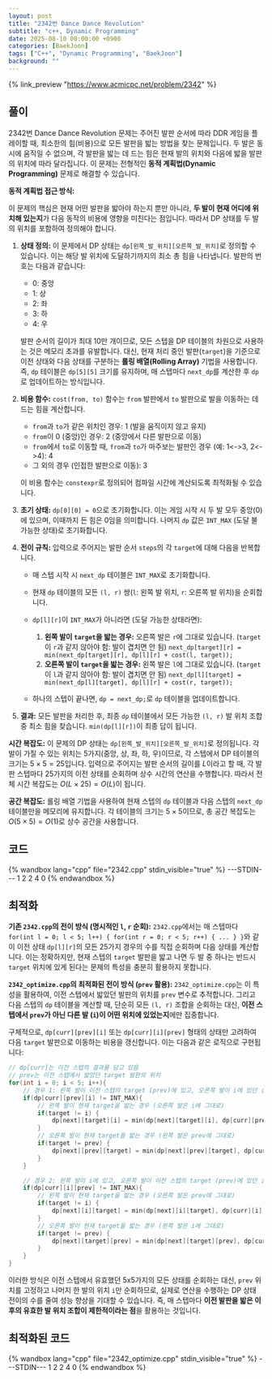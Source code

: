 ```yaml
---
layout: post
title: "2342번 Dance Dance Revolution"
subtitle: "c++, Dynamic Programming"
date: 2025-08-10 00:00:00 +0900
categories: [BaekJoon]
tags: ["C++", "Dynamic Programming", "BaekJoon"]
background: ""
---
```

{% link_preview "https://www.acmicpc.net/problem/2342" %}

## 풀이

2342번 Dance Dance Revolution 문제는 주어진 발판 순서에 따라 DDR 게임을 플레이할 때, 최소한의 힘(비용)으로 모든 발판을 밟는 방법을 찾는 문제입니다. 두 발은 동시에 움직일 수 없으며, 각 발판을 밟는 데 드는 힘은 현재 발의 위치와 다음에 밟을 발판의 위치에 따라 달라집니다. 이 문제는 전형적인 **동적 계획법(Dynamic Programming)** 문제로 해결할 수 있습니다.

**동적 계획법 접근 방식:**

이 문제의 핵심은 현재 어떤 발판을 밟아야 하는지 뿐만 아니라, **두 발이 현재 어디에 위치해 있는지**가 다음 동작의 비용에 영향을 미친다는 점입니다. 따라서 DP 상태를 두 발의 위치를 포함하여 정의해야 합니다.

1.  **상태 정의:**
    이 문제에서 DP 상태는 `dp[왼쪽_발_위치][오른쪽_발_위치]`로 정의할 수 있습니다. 이는 해당 발 위치에 도달하기까지의 최소 총 힘을 나타냅니다. 발판의 번호는 다음과 같습니다:
    *   0: 중앙
    *   1: 상
    *   2: 좌
    *   3: 하
    *   4: 우

    발판 순서의 길이가 최대 10만 개이므로, 모든 스텝을 DP 테이블의 차원으로 사용하는 것은 메모리 초과를 유발합니다. 대신, 현재 처리 중인 발판(`target`)을 기준으로 이전 상태와 다음 상태를 구분하는 **롤링 배열(Rolling Array)** 기법을 사용합니다. 즉, `dp` 테이블은 `dp[5][5]` 크기를 유지하며, 매 스텝마다 `next_dp`를 계산한 후 `dp`로 업데이트하는 방식입니다.

2.  **비용 함수:**
    `cost(from, to)` 함수는 `from` 발판에서 `to` 발판으로 발을 이동하는 데 드는 힘을 계산합니다.
    *   `from`과 `to`가 같은 위치인 경우: 1 (발을 움직이지 않고 유지)
    *   `from`이 0 (중앙)인 경우: 2 (중앙에서 다른 발판으로 이동)
    *   `from`에서 `to`로 이동할 때, `from`과 `to`가 마주보는 발판인 경우 (예: 1<->3, 2<->4): 4
    *   그 외의 경우 (인접한 발판으로 이동): 3

    이 비용 함수는 `constexpr`로 정의되어 컴파일 시간에 계산되도록 최적화될 수 있습니다.

3.  **초기 상태:**
    `dp[0][0] = 0`으로 초기화합니다. 이는 게임 시작 시 두 발 모두 중앙(0)에 있으며, 이때까지 든 힘은 0임을 의미합니다. 나머지 `dp` 값은 `INT_MAX` (도달 불가능한 상태)로 초기화합니다.

4.  **전이 규칙:**
    입력으로 주어지는 발판 순서 `steps`의 각 `target`에 대해 다음을 반복합니다.

    *   매 스텝 시작 시 `next_dp` 테이블은 `INT_MAX`로 초기화합니다.
    *   현재 `dp` 테이블의 모든 `(l, r)` 쌍(`l`: 왼쪽 발 위치, `r`: 오른쪽 발 위치)을 순회합니다.
    *   `dp[l][r]`이 `INT_MAX`가 아니라면 (도달 가능한 상태라면):
        1.  **왼쪽 발이 `target`을 밟는 경우:**
            오른쪽 발은 `r`에 그대로 있습니다. (`target`이 `r`과 같지 않아야 함: 발이 겹치면 안 됨)
            `next_dp[target][r] = min(next_dp[target][r], dp[l][r] + cost(l, target));`
        2.  **오른쪽 발이 `target`을 밟는 경우:**
            왼쪽 발은 `l`에 그대로 있습니다. (`target`이 `l`과 같지 않아야 함: 발이 겹치면 안 됨)
            `next_dp[l][target] = min(next_dp[l][target], dp[l][r] + cost(r, target));`

    *   하나의 스텝이 끝나면, `dp = next_dp;`로 `dp` 테이블을 업데이트합니다.

5.  **결과:**
    모든 발판을 처리한 후, 최종 `dp` 테이블에서 모든 가능한 `(l, r)` 발 위치 조합 중 최소 힘을 찾습니다. `min(dp[l][r])`이 최종 답이 됩니다.

**시간 복잡도:**
이 문제의 DP 상태는 `dp[왼쪽_발_위치][오른쪽_발_위치]`로 정의됩니다. 각 발이 가질 수 있는 위치는 5가지(중앙, 상, 좌, 하, 우)이므로, 각 스텝에서 DP 테이블의 크기는 $5 \times 5 = 25$입니다. 입력으로 주어지는 발판 순서의 길이를 $L$이라고 할 때, 각 발판 스텝마다 25가지의 이전 상태를 순회하며 상수 시간의 연산을 수행합니다. 따라서 전체 시간 복잡도는 $O(L \times 25) = O(L)$이 됩니다.

**공간 복잡도:**
롤링 배열 기법을 사용하여 현재 스텝의 `dp` 테이블과 다음 스텝의 `next_dp` 테이블만을 메모리에 유지합니다. 각 테이블의 크기는 $5 \times 5$이므로, 총 공간 복잡도는 $O(5 \times 5) = O(1)$로 상수 공간을 사용합니다.

## 코드
{% wandbox lang="cpp" file="2342.cpp" stdin_visible="true" %}
---STDIN---
1 2 2 4 0
{% endwandbox %}

## 최적화

**기존 `2342.cpp`의 전이 방식 (명시적인 `l`, `r` 순회):**
`2342.cpp`에서는 매 스텝마다 `for(int l = 0; l < 5; l++) { for(int r = 0; r < 5; r++) { ... } }`와 같이 이전 상태 `dp[l][r]`의 모든 25가지 경우의 수를 직접 순회하며 다음 상태를 계산합니다. 이는 정확하지만, 현재 스텝의 `target` 발판을 밟고 나면 두 발 중 하나는 반드시 `target` 위치에 있게 된다는 문제의 특성을 충분히 활용하지 못합니다.

**`2342_optimize.cpp`의 최적화된 전이 방식 (`prev` 활용):**
`2342_optimize.cpp`는 이 특성을 활용하여, 이전 스텝에서 밟았던 발판의 위치를 `prev` 변수로 추적합니다. 그리고 다음 스텝의 `dp` 테이블을 계산할 때, 단순히 모든 `(l, r)` 조합을 순회하는 대신, **이전 스텝에서 `prev`가 아닌 다른 발 (`i`)이 어떤 위치에 있었는지**에만 집중합니다.

구체적으로, `dp[curr][prev][i]` 또는 `dp[curr][i][prev]` 형태의 상태만 고려하여 다음 `target` 발판으로 이동하는 비용을 갱신합니다. 이는 다음과 같은 로직으로 구현됩니다:

```cpp
// dp[curr]는 이전 스텝의 결과를 담고 있음
// prev는 이전 스텝에서 밟았던 target 발판의 위치
for(int i = 0; i < 5; i++){
    // 경우 1: 왼쪽 발이 이전 스텝의 target (prev)에 있고, 오른쪽 발이 i에 있던 상태
    if(dp[curr][prev][i] != INT_MAX){
        // 왼쪽 발이 현재 target을 밟는 경우 (오른쪽 발은 i에 그대로)
        if(target != i) {
            dp[next][target][i] = min(dp[next][target][i], dp[curr][prev][i] + cost(prev, target));
        }
        // 오른쪽 발이 현재 target을 밟는 경우 (왼쪽 발은 prev에 그대로)
        if(target != prev) {
            dp[next][prev][target] = min(dp[next][prev][target], dp[curr][prev][i] + cost(i, target));
        }
    }

    // 경우 2: 왼쪽 발이 i에 있고, 오른쪽 발이 이전 스텝의 target (prev)에 있던 상태
    if(dp[curr][i][prev] != INT_MAX){
        // 왼쪽 발이 현재 target을 밟는 경우 (오른쪽 발은 prev에 그대로)
        if(target != i) {
            dp[next][i][target] = min(dp[next][i][target], dp[curr][i][prev] + cost(i, target));
        }
        // 오른쪽 발이 현재 target을 밟는 경우 (왼쪽 발은 i에 그대로)
        if(target != prev) {
            dp[next][target][prev] = min(dp[next][target][prev], dp[curr][i][prev] + cost(prev, target));
        }
    }
}
```

이러한 방식은 이전 스텝에서 유효했던 5x5가지의 모든 상태를 순회하는 대신, `prev` 위치를 고정하고 나머지 한 발의 위치 `i`만 순회하므로, 실제로 연산을 수행하는 DP 상태 전이의 수를 줄여 성능 향상을 기대할 수 있습니다. 즉, 매 스텝마다 **이전 발판을 밟은 이후의 유효한 발 위치 조합이 제한적이라는 점**을 활용하는 것입니다.

## 최적화된 코드
{% wandbox lang="cpp" file="2342_optimize.cpp" stdin_visible="true" %}
---STDIN---
1 2 2 4 0
{% endwandbox %}